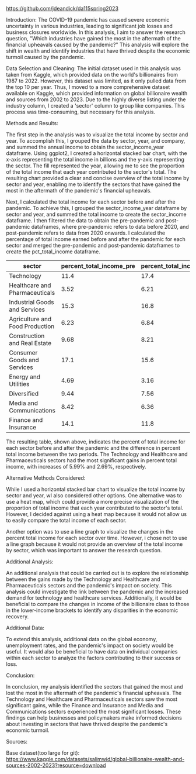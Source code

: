 https://github.com/jdeandick/da115spring2023

Introduction: The COVID-19 pandemic has caused severe economic uncertainty in various industries, leading to significant job losses and business closures worldwide. In this analysis, I aim to answer the research question, "Which industries have gained the most in the aftermath of the financial upheavals caused by the pandemic?" This analysis will explore the shift in wealth and identify industries that have thrived despite the economic turmoil caused by the pandemic.

Data Selection and Cleaning: The initial dataset used in this analysis was taken from Kaggle, which provided data on the world's billionaires from 1987 to 2022. However, this dataset was limited, as it only pulled data from the top 10 per year. Thus, I moved to a more comprehensive dataset available on Kaggle, which provided information on global billionaire wealth and sources from 2002 to 2023. Due to the highly diverse listing under the industry column, I created a 'sector' column to group like companies. This process was time-consuming, but necessary for this analysis.

Methods and Results:

The first step in the analysis was to visualize the total income by sector and year. To accomplish this, I grouped the data by sector, year, and company, and summed the annual income to obtain the sector_income_year dataframe. Using ggplot2, I created a horizontal stacked bar chart, with the x-axis representing the total income in billions and the y-axis representing the sector. The fill represented the year, allowing me to see the proportion of the total income that each year contributed to the sector's total. The resulting chart provided a clear and concise overview of the total income by sector and year, enabling me to identify the sectors that have gained the most in the aftermath of the pandemic's financial upheavals.

Next, I calculated the total income for each sector before and after the pandemic. To achieve this, I grouped the sector_income_year dataframe by sector and year, and summed the total income to create the sector_income dataframe. I then filtered the data to obtain the pre-pandemic and post-pandemic dataframes, where pre-pandemic refers to data before 2020, and post-pandemic refers to data from 2020 onwards. I calculated the percentage of total income earned before and after the pandemic for each sector and merged the pre-pandemic and post-pandemic dataframes to create the pct_total_income dataframe.

| sector                           | percent_total_income_pre | percent_total_income_post | diff_percent_total_income |
|---------------------------------|--------------------------|---------------------------|---------------------------|
| Technology                      | 11.4                     | 17.4                      | 5.99                      |
| Healthcare and Pharmaceuticals | 3.52                     | 6.21                      | 2.69                      |
| Industrial Goods and Services  | 15.3                     | 16.8                      | 1.48                      |
| Agriculture and Food Production| 6.23                     | 6.84                      | 0.610                     |
| Construction and Real Estate   | 9.68                     | 8.21                      | -1.47                     |
| Consumer Goods and Services    | 17.1                     | 15.6                      | -1.48                     |
| Energy and Utilities           | 4.69                     | 3.16                      | -1.53                     |
| Diversified                    | 9.44                     | 7.56                      | -1.88                     |
| Media and Communications       | 8.42                     | 6.36                      | -2.06                     |
| Finance and Insurance          | 14.1                     | 11.8                      | -2.36                     |

The resulting table, shown above, indicates the percent of total income for each sector before and after the pandemic and the difference in percent total income between the two periods. The Technology and Healthcare and Pharmaceuticals sectors had the most significant gains in percent total income, with increases of 5.99% and 2.69%, respectively.

Alternative Methods Considered:

While I used a horizontal stacked bar chart to visualize the total income by sector and year, wI also considered other options. One alternative was to use a heat map, which could provide a more precise visualization of the proportion of total income that each year contributed to the sector's total. However, I decided against using a heat map because it would not allow us to easily compare the total income of each sector.

Another option was to use a line graph to visualize the changes in the percent total income for each sector over time. However, i chose not to use a line graph because it would not provide an overview of the total income by sector, which was important to answer the research question.

Additional Analysis:

An additional analysis that could be carried out is to explore the relationship between the gains made by the Technology and Healthcare and Pharmaceuticals sectors and the pandemic's impact on society. This analysis could investigate the link between the pandemic and the increased demand for technology and healthcare services. Additionally, it would be beneficial to compare the changes in income of the billionaire class to those in the lower-income brackets to identify any disparities in the economic recovery.

Additional Data:

To extend this analysis, additional data on the global economy, unemployment rates, and the pandemic's impact on society would be useful. It would also be beneficial to have data on individual companies within each sector to analyze the factors contributing to their success or loss.

Conclusion:

In conclusion, my analysis identified the sectors that gained the most and lost the most in the aftermath of the pandemic's financial upheavals. The Technology and Healthcare and Pharmaceuticals sectors saw the most significant gains, while the Finance and Insurance and Media and Communications sectors experienced the most significant losses. These findings can help businesses and policymakers make informed decisions about investing in sectors that have thrived despite the pandemic's economic turmoil.

Sources:

Base dataset(too large for git): https://www.kaggle.com/datasets/salimwid/global-billionaire-wealth-and-sources-2002-2023?resource=download
